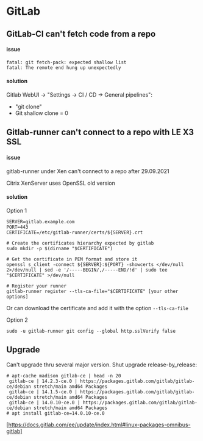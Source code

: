 # GitLab
## GitLab-CI can't fetch code from a repo
#### issue
```
fatal: git fetch-pack: expected shallow list
fatal: The remote end hung up unexpectedly
```

#### solution
Gitlab WebUI -> "Settings -> CI / CD -> General pipelines":
  * "git clone"
  * Git shallow clone = 0

## Gitlab-runner can't connect to a repo with LE X3 SSL
#### issue 
gitlab-runner under Xen can't connect to a repo after 29.09.2021

Citrix XenServer uses OpenSSL old version

#### solution
Option 1
```
SERVER=gitlab.example.com
PORT=443
CERTIFICATE=/etc/gitlab-runner/certs/${SERVER}.crt

# Create the certificates hierarchy expected by gitlab
sudo mkdir -p $(dirname "$CERTIFICATE")

# Get the certificate in PEM format and store it
openssl s_client -connect ${SERVER}:${PORT} -showcerts </dev/null 2>/dev/null | sed -e '/-----BEGIN/,/-----END/!d' | sudo tee "$CERTIFICATE" >/dev/null

# Register your runner
gitlab-runner register --tls-ca-file="$CERTIFICATE" [your other options]
```
Or can download the certificate and add it with the option `--tls-ca-file`

Option 2
```
sudo -u gitlab-runner git config --global http.sslVerify false

```

## Upgrade
Can't upgrade thru several major version. Shut upgrade release-by_release:
```
# apt-cache madison gitlab-ce | head -n 20
 gitlab-ce | 14.2.3-ce.0 | https://packages.gitlab.com/gitlab/gitlab-ce/debian stretch/main amd64 Packages
 gitlab-ce | 14.1.5-ce.0 | https://packages.gitlab.com/gitlab/gitlab-ce/debian stretch/main amd64 Packages
 gitlab-ce | 14.0.10-ce.0 | https://packages.gitlab.com/gitlab/gitlab-ce/debian stretch/main amd64 Packages
# apt install gitlab-ce=14.0.10-ce.0
```

[https://docs.gitlab.com/ee/update/index.html#linux-packages-omnibus-gitlab]
